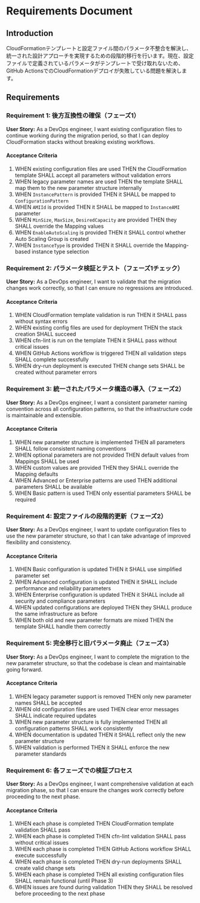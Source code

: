 # Requirements Document

## Introduction

CloudFormationテンプレートと設定ファイル間のパラメータ不整合を解決し、統一された設計アプローチを実現するための段階的移行を行います。現在、設定ファイルで定義されているパラメータがテンプレートで受け取れないため、GitHub ActionsでのCloudFormationデプロイが失敗している問題を解決します。

## Requirements

### Requirement 1: 後方互換性の確保（フェーズ1）

**User Story:** As a DevOps engineer, I want existing configuration files to continue working during the migration period, so that I can deploy CloudFormation stacks without breaking existing workflows.

#### Acceptance Criteria

1. WHEN existing configuration files are used THEN the CloudFormation template SHALL accept all parameters without validation errors
2. WHEN legacy parameter names are used THEN the template SHALL map them to the new parameter structure internally
3. WHEN `InstancePattern` is provided THEN it SHALL be mapped to `ConfigurationPattern`
4. WHEN `AMIId` is provided THEN it SHALL be mapped to `InstanceAMI` parameter
5. WHEN `MinSize`, `MaxSize`, `DesiredCapacity` are provided THEN they SHALL override the Mapping values
6. WHEN `EnableAutoScaling` is provided THEN it SHALL control whether Auto Scaling Group is created
7. WHEN `InstanceType` is provided THEN it SHALL override the Mapping-based instance type selection

### Requirement 2: パラメータ検証とテスト（フェーズ1チェック）

**User Story:** As a DevOps engineer, I want to validate that the migration changes work correctly, so that I can ensure no regressions are introduced.

#### Acceptance Criteria

1. WHEN CloudFormation template validation is run THEN it SHALL pass without syntax errors
2. WHEN existing config files are used for deployment THEN the stack creation SHALL succeed
3. WHEN cfn-lint is run on the template THEN it SHALL pass without critical issues
4. WHEN GitHub Actions workflow is triggered THEN all validation steps SHALL complete successfully
5. WHEN dry-run deployment is executed THEN change sets SHALL be created without parameter errors

### Requirement 3: 統一されたパラメータ構造の導入（フェーズ2）

**User Story:** As a DevOps engineer, I want a consistent parameter naming convention across all configuration patterns, so that the infrastructure code is maintainable and extensible.

#### Acceptance Criteria

1. WHEN new parameter structure is implemented THEN all parameters SHALL follow consistent naming conventions
2. WHEN optional parameters are not provided THEN default values from Mappings SHALL be used
3. WHEN custom values are provided THEN they SHALL override the Mapping defaults
4. WHEN Advanced or Enterprise patterns are used THEN additional parameters SHALL be available
5. WHEN Basic pattern is used THEN only essential parameters SHALL be required

### Requirement 4: 設定ファイルの段階的更新（フェーズ2）

**User Story:** As a DevOps engineer, I want to update configuration files to use the new parameter structure, so that I can take advantage of improved flexibility and consistency.

#### Acceptance Criteria

1. WHEN Basic configuration is updated THEN it SHALL use simplified parameter set
2. WHEN Advanced configuration is updated THEN it SHALL include performance and reliability parameters
3. WHEN Enterprise configuration is updated THEN it SHALL include all security and compliance parameters
4. WHEN updated configurations are deployed THEN they SHALL produce the same infrastructure as before
5. WHEN both old and new parameter formats are mixed THEN the template SHALL handle them correctly

### Requirement 5: 完全移行と旧パラメータ廃止（フェーズ3）

**User Story:** As a DevOps engineer, I want to complete the migration to the new parameter structure, so that the codebase is clean and maintainable going forward.

#### Acceptance Criteria

1. WHEN legacy parameter support is removed THEN only new parameter names SHALL be accepted
2. WHEN old configuration files are used THEN clear error messages SHALL indicate required updates
3. WHEN new parameter structure is fully implemented THEN all configuration patterns SHALL work consistently
4. WHEN documentation is updated THEN it SHALL reflect only the new parameter structure
5. WHEN validation is performed THEN it SHALL enforce the new parameter standards

### Requirement 6: 各フェーズでの検証プロセス

**User Story:** As a DevOps engineer, I want comprehensive validation at each migration phase, so that I can ensure the changes work correctly before proceeding to the next phase.

#### Acceptance Criteria

1. WHEN each phase is completed THEN CloudFormation template validation SHALL pass
2. WHEN each phase is completed THEN cfn-lint validation SHALL pass without critical issues
3. WHEN each phase is completed THEN GitHub Actions workflow SHALL execute successfully
4. WHEN each phase is completed THEN dry-run deployments SHALL create valid change sets
5. WHEN each phase is completed THEN all existing configuration files SHALL remain functional (until Phase 3)
6. WHEN issues are found during validation THEN they SHALL be resolved before proceeding to the next phase